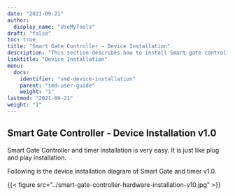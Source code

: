 ```yaml
---
date: "2021-09-21"
author:
  display_name: "UseMyTools"
draft: "false"
toc: true
title: "Smart Gate Controller – Device Installation"
description: "This section describes how to install Smart gate controller and timer."
linktitle: "Device Installation"
menu:
  docs:
    identifier: "smd-device-installation"
    parent: "smd-user-guide"
    weight: "1"
lastmod: "2021-09-21"
weight: "1"
---
```


## Smart Gate Controller - Device Installation v1.0 ##

Smart Gate Controller and timer installation is very easy. It is just like plug and play installation.

Following is the device installation diagram of Smart Gate and timer v1.0.

{{< figure src="../smart-gate-controller-hardware-installation-v10.jpg" >}}
